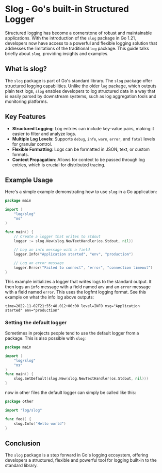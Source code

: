 # Slog - Go's built-in Structured Logger

Structured logging has become a cornerstone of robust and maintainable applications. With the introduction of the `slog` package in Go 1.21, developers now have access to a powerful and flexible logging solution that addresses the limitations of the traditional `log` package. This guide talks briefly about `slog`, providing insights and examples.

## What is slog?

The `slog` package is part of Go's standard library. The `slog` package offer structured logging capabilities. Unlike the older `log` package, which outputs plain text logs, `slog` enables developers to log structured data in a way that is easily parsed by downstream systems, such as log aggregation tools and monitoring platforms.

## Key Features

- **Structured Logging**: Log entries can include key-value pairs, making it easier to filter and analyze logs.
- **Multiple Log Levels**: Supports `debug`, `info`, `warn`, `error`, and `fatal` levels for granular control.
- **Flexible Formatting**: Logs can be formatted in JSON, text, or custom formats.
- **Context Propagation**: Allows for context to be passed through log entries, which is crucial for distributed tracing.

## Example Usage

Here's a simple example demonstrating how to use `slog` in a Go application:

```go
package main

import (
    "log/slog"
    "os"
)

func main() {
    // Create a logger that writes to stdout
    logger := slog.New(slog.NewTextHandler(os.Stdout, nil))

    // Log an info message with a field
    logger.Info("Application started", "env", "production")

    // Log an error message
    logger.Error("Failed to connect", "error", "connection timeout")
}
```

This example initializes a logger that writes logs to the standard output. It then logs an `info` message with a field named `env` and an `error` message with a field named `error`.
This uses the logfmt logging format. See this example on what the info log above outputs:

```
time=2022-11-02T21:55:48.012+00:00 level=INFO msg="Application started" env="production"
```

### Setting the default logger

Sometimes in projects people tend to use the default logger from a package. This is also possible with `slog`:

```go
package main

import (
    "log/slog"
    "os"
)
func main() {
    slog.SetDefault(slog.New(slog.NewTextHandler(os.Stdout, nil)))
}
```

now in other files the default logger can simply be called like this:

```go
package other

import "log/slog"

func foo() {
    slog.Info("Hello world")
}
```

## Conclusion

The `slog` package is a step forward in Go's logging ecosystem, offering developers a structured, flexible and powerful tool for logging built-in to the standard library.
